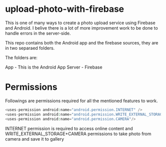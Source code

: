 # upload-photo-with-firebase
This is one of many ways to create a photo upload service using Firebase and Android. I belive there is a lot of more improvement work to be done to handle errors in the server-side.

This repo contains both the Android app and the firebase sources, they are in two separaed folders.

The folders are:

App - This is the Android App
Server - Firebase

# Permissions
Followings are permissions required for all the mentioned features to work.
```PHP
<uses-permission android:name="android.permission.INTERNET" />
<uses-permission android:name="android.permission.WRITE_EXTERNAL_STORAGE"/>
<uses-permission android:name="android.permission.CAMERA"/>
```
INTERNET permission is required to access online content and WRITE_EXTERNAL_STORAGE+CAMERA permissions to take photo from camera and save it to gallery
